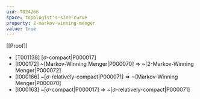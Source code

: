 ```yaml
---
uid: T024266
space: topologist's-sine-curve
property: 2-markov-winning-menger
value: true
---
```

[[Proof]]

* [T001138] [$\sigma$-compact|P000017]
* [I000172] ~[Markov-Winning Menger|P000070] => ~[2-Markov-Winning Menger|P000072]
* [I000166] ~[$\sigma$-relatively-compact|P000071] => ~[Markov-Winning Menger|P000070]
* [I000163] ~[$\sigma$-compact|P000017] => ~[$\sigma$-relatively-compact|P000071]

